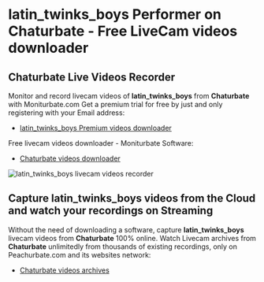 # latin_twinks_boys Performer on Chaturbate - Free LiveCam videos downloader

## Chaturbate Live Videos Recorder

Monitor and record livecam videos of **latin_twinks_boys** from **Chaturbate** with Moniturbate.com
Get a premium trial for free by just and only registering with your Email address:
* [latin_twinks_boys Premium videos downloader](https://moniturbate.com/request-demo-licence-key.html)

Free livecam videos downloader - Moniturbate Software:
* [Chaturbate videos downloader](https://moniturbate.com/moniturbate-download-software.html)

![latin_twinks_boys livecam videos recorder](https://peachurnet.com/templates/moniturbate-software.png)


## Capture latin_twinks_boys videos from the Cloud and watch your recordings on Streaming

Without the need of downloading a software, capture **latin_twinks_boys** livecam videos from **Chaturbate** 100% online.
Watch Livecam archives from **Chaturbate** unlimitedly from thousands of existing recordings, only on Peachurbate.com and its websites network:
* [Chaturbate videos archives](https://peachurnet.com/)